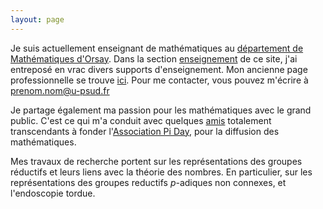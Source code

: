 ```yaml
---
layout: page
---
```


Je suis actuellement enseignant de mathématiques au [département de Mathématiques d'Orsay](https://www.math.u-psud.fr). Dans la section [enseignement](/ens/) de ce site, j'ai entreposé en vrac divers supports d'enseignement. Mon ancienne page professionnelle se trouve [ici](http://math.univ-bpclermont.fr/~cohen/index.html). Pour me contacter, vous pouvez m'écrire à prenom.nom@u-psud.fr 

Je partage également ma passion pour les mathématiques avec le grand public. C'est ce qui m'a conduit avec quelques [amis](https://www.aiezzi.it) totalement transcendants à fonder l'[Association Pi Day](https://www.piday.fr), pour la diffusion des mathématiques.

Mes travaux de recherche portent sur les représentations des groupes réductifs et leurs liens avec la théorie des nombres. En particulier, sur les représentations des groupes reductifs $p$-adiques non connexes, et l'endoscopie tordue.


